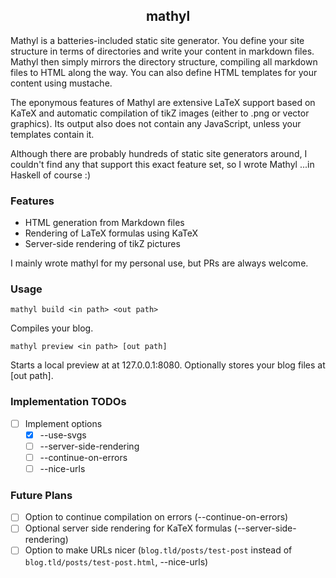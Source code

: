 <h2 align="center">mathyl</h2>

Mathyl is a batteries-included static site generator. You define your site structure in terms of directories and write your content in markdown files. Mathyl then simply mirrors the directory structure, compiling all markdown files to HTML along the way. You can also define HTML templates for your content using mustache.

The eponymous features of Mathyl are extensive LaTeX support based on KaTeX and automatic compilation of tikZ images (either to .png or vector graphics). Its output also does not contain any JavaScript, unless your templates contain it.

Although there are probably hundreds of static site generators around, I couldn't find any that support this exact feature set, so I wrote Mathyl ...in Haskell of course :)

### Features
- HTML generation from Markdown files 
- Rendering of LaTeX formulas using KaTeX
- Server-side rendering of tikZ pictures 

I mainly wrote mathyl for my personal use, but PRs are always welcome.

### Usage

```
mathyl build <in path> <out path>
```
Compiles your blog.

```
mathyl preview <in path> [out path]
```
Starts a local preview at at 127.0.0.1:8080. Optionally stores your blog files at [out path]. 

### Implementation TODOs

* [ ] Implement options 
    - [x] --use-svgs
    - [ ] --server-side-rendering
    - [ ] --continue-on-errors
    - [ ] --nice-urls

### Future Plans
* [ ] Option to continue compilation on errors (--continue-on-errors)
* [ ] Optional server side rendering for KaTeX formulas (--server-side-rendering)
* [ ] Option to make URLs nicer (`blog.tld/posts/test-post` instead of `blog.tld/posts/test-post.html`, --nice-urls)
